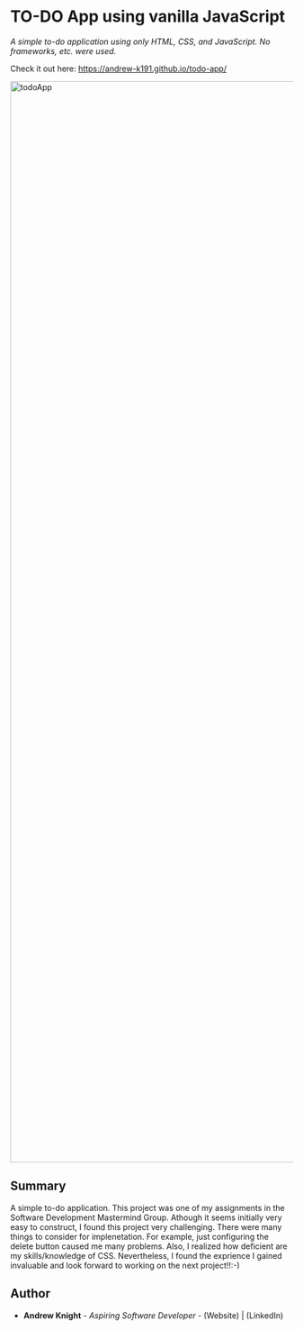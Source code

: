 # TO-DO App using vanilla JavaScript

*A simple to-do application using only HTML, CSS, and JavaScript. No frameworks, etc. were used.*

Check it out here: https://andrew-k191.github.io/todo-app/

<img width="1920" alt="todoApp" src="https://user-images.githubusercontent.com/58952480/115941803-dbb54000-a45b-11eb-9b45-e603f4d3dc83.png">

## Summary

A simple to-do application. This project was one of my assignments in the Software Development Mastermind Group. Athough it seems initially very easy to construct, I found this project very challenging. There were many things to consider for implenetation. For example, just configuring the delete button caused me many problems. Also, I realized how deficient are my skills/knowledge of CSS. Nevertheless, I found the exprience I gained invaluable and look forward to working on the next project!!:-)

## Author

* **Andrew Knight** - *Aspiring Software Developer* - (Website) | (LinkedIn)

